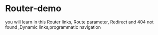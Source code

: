 # Router-demo
you will learn in this Router links, Route parameter, Redirect and 404 not found ,Dynamic links,programmatic navigation
